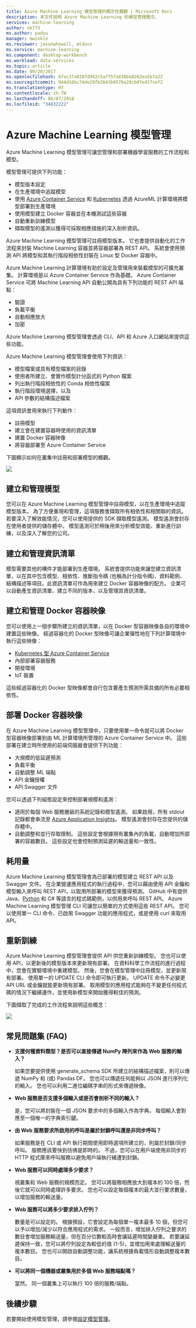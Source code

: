 ```yaml
---
title: Azure Machine Learning 模型管理的概念性概觀 | Microsoft Docs
description: 本文件說明 Azure Machine Learning 的模型管理概念。
services: machine-learning
author: nk773
ms.author: padou
manager: mwinkle
ms.reviewer: jasonwhowell, mldocs
ms.service: machine-learning
ms.component: desktop-workbench
ms.workload: data-services
ms.topic: article
ms.date: 09/20/2017
ms.openlocfilehash: 6fac3fa0207d942c5a7f5fa438ba8262ea5b7a22
ms.sourcegitcommit: 944d16bc74de29fb2643b0576a20cbd7e437cef2
ms.translationtype: HT
ms.contentlocale: zh-TW
ms.lasthandoff: 06/07/2018
ms.locfileid: "34832222"
---
```

# <a name="azure-machine-learning-model-management"></a>Azure Machine Learning 模型管理

Azure Machine Learning 模型管理可讓您管理和部署機器學習服務的工作流程和模型。 

模型管理可提供下列功能：
- 模型版本設定
- 在生產環境中追蹤模型
- 使用 [Azure Container Service](https://azure.microsoft.com/services/container-service/) 和 [Kubernetes](https://docs.microsoft.com/azure/container-service/kubernetes/container-service-kubernetes-walkthrough) 透過 AzureML 計算環境將模型部署到生產環境
- 使用模型建立 Docker 容器並在本機測試這些容器
- 自動重新訓練模型
- 擷取模型的遙測以獲得可採取相應措施的深入剖析資訊。 

Azure Machine Learning 模型管理可註冊模型版本。 它也會提供自動化的工作流程來封裝 Machine Learning 容器並將容器部署為 REST API。 系統會使用預測 API 將模型和其執行階段相依性封裝在 Linux 型 Docker 容器中。 

Azure Machine Learning 計算環境有助於設定及管理用來裝載模型的可擴充叢集。 計算環境是以 Azure Container Service 作為基礎。 Azure Container Service 可將 Machine Learning API 自動公開為具有下列功能的 REST API 端點：

- 驗證
- 負載平衡
- 自動相應放大
- 加密

Azure Machine Learning 模型管理會透過 CLI、API 和 Azure 入口網站來提供這些功能。 

Azure Machine Learning 模型管理會使用下列資訊：

 - 模型檔案或具有模型檔案的目錄
 - 使用者所建立、會實作模型計分函式的 Python 檔案
 - 列出執行階段相依性的 Conda 相依性檔案
 - 執行階段環境選擇，以及 
 - API 參數的結構描述檔案 

這項資訊會用來執行下列動作：

- 註冊模型
- 建立會在建置容器時使用的資訊清單
- 建置 Docker 容器映像
- 將容器部署至 Azure Container Service
 
下圖顯示如何在叢集中註冊和部署模型的概觀。 

![](media/model-management-overview/modelmanagement.png)

## <a name="create-and-manage-models"></a>建立和管理模型 
您可以在 Azure Machine Learning 模型管理中註冊模型，以在生產環境中追蹤模型版本。 為了方便重現和管理，這項服務會擷取所有相依性和相關聯的資訊。 若要深入了解效能情況，您可以使用提供的 SDK 擷取模型遙測。 模型遙測會封存在使用者提供的儲存體中。 模型遙測可於稍後用來分析模型效能、重新進行訓練，以及深入了解您的公司。

## <a name="create-and-manage-manifests"></a>建立和管理資訊清單 
模型需要其他的構件才能部署到生產環境。 系統會提供功能來讓您建立資訊清單，以在其中包含模型、相依性、推斷指令碼 (也稱為計分指令碼)、資料範例、結構描述等項目。此資訊清單可作為用來建立 Docker 容器映像的配方。 企業可以自動產生資訊清單、建立不同的版本，以及管理其資訊清單。 

## <a name="create-and-manage-docker-container-images"></a>建立和管理 Docker 容器映像 
您可以使用上一個步驟所建立的資訊清單，以在 Docker 型容器映像各自的環境中建置這些映像。 經過容器化的 Docker 型映像可讓企業彈性地在下列計算環境中執行這些映像：

- [Kubernetes 型 Azure Container Service](https://docs.microsoft.com/azure/container-service/kubernetes/container-service-kubernetes-walkthrough)
- 內部部署容器服務
- 開發環境
- IoT 裝置

這些經過容器化的 Docker 型映像都會自行包含要產生預測所需具備的所有必要相依性。 

## <a name="deploy-docker-container-images"></a>部署 Docker 容器映像 
在 Azure Machine Learning 模型管理中，只要使用單一命令就可以將 Docker 型容器映像部署到由 ML 計算環境所管理的 Azure Container Service 中。 這些部署在建立時所使用的前端伺服器會提供下列功能：

- 大規模的低延遲預測
- 負載平衡
- 自動調整 ML 端點
- API 金鑰授權
- API Swagger 文件

您可以透過下列組態設定來控制部署規模和遙測：

- 適用於每個 Web 服務層級的系統記錄和模型遙測。 如果啟用，所有 stdout 記錄都會串流至 [Azure Application Insights](https://azure.microsoft.com/services/application-insights/)。 模型遙測會封存在您提供的儲存體中。 
- 自動調整和並行存取限制。 這些設定會根據現有叢集內的負載，自動增加所部署的容器數目。 這些設定也會控制預測延遲的輸送量和一致性。

## <a name="consumption"></a>耗用量 
Azure Machine Learning 模型管理會為已部署的模型建立 REST API 以及 Swagger 文件。 在企業營運應用程式的執行過程中，您可以藉由使用 API 金鑰和模型輸入來呼叫 REST API，以取用所部署的模型來獲得預測。 GitHub 中有提供 Java、[Python](https://github.com/CortanaAnalyticsGallery-Int/digit-recognition-cnn-tf/blob/master/client.py) 和 C# 等語言的程式碼範例，以供用來呼叫 REST API。 Azure Machine Learning 模型管理 CLI 可讓您以簡單的方式使用這些 REST API。 您可以使用單一 CLI 命令、已啟用 Swagger 功能的應用程式，或是使用 curl 來取用 API。 

## <a name="retraining"></a>重新訓練 
Azure Machine Learning 模型管理會提供 API 供您重新訓練模型。 您也可以使用 API，以更新後的模型版本來更新現有部署。 在資料科學工作流程的進行過程中，您會在實驗環境中重建模型。 然後，您會在模型管理中註冊模型，並更新現有部署。 使用單一的 UPDATE CLI 命令即可執行更新。 UPDATE 命令不必變更 API URL 或金鑰就能更新現有部署。 取用模型的應用程式能夠在不變更任何程式碼的情況下繼續運作，並使用新模型來開始獲得較佳的預測。

下圖擷取了完成的工作流程來說明這些概念：

![](media/model-management-overview/modelmanagementworkflow.png)

## <a name="frequently-asked-questions-faq"></a>常見問題集 (FAQ) 
- **支援何種資料類型？是否可以直接傳遞 NumPy 陣列來作為 Web 服務的輸入？**

   如果您要提供使用 generate_schema SDK 所建立的結構描述檔案，則可以傳遞 NumPy 和 (或) Pandas DF。 您也可以傳遞任何能夠以 JSON 進行序列化的輸入。 您也可以利用二進位編碼字串的形式來傳遞映像。

- **Web 服務是否支援多個輸入或是否會剖析不同的輸入？**

   是，您可以將封裝在一個 JSON 要求中的多個輸入作為字典。 每個輸入會對應至一個唯一的字典索引鍵。

- **由 Web 服務要求所啟用的呼叫是屬於封鎖呼叫還是非同步呼叫？**

   如果服務是在 CLI 或 API 執行期間使用即時選項所建立的，則屬於封鎖/同步呼叫。 服務應該要快到彷彿是即時的。 不過，您可以在用戶端使用非同步的 HTTP 程式庫來呼叫服務以避免用戶端執行緒遭到封鎖。

- **Web 服務可以同時處理多少要求？**

   視叢集和 Web 服務的規模而定。 您可以將服務相應放大到複本的 100 倍，然後它就可以同時處理許多要求。 您也可以設定每個複本的最大並行要求數量，以增加服務的輸送量。

- **Web 服務可以將多少要求排入佇列？**

   數量是可以設定的。 根據預設，它會設定為每個單一複本最多 10 個，但您可以予以增加/減少以符合應用程式的需求。 一般而言，增加排入佇列之要求的數目會增加服務輸送量，但在百分位數較高時會讓延遲時間變嚴重。 若要讓延遲保持一致，您可以將佇列設定為較低的值 (1-5)，並增加用來處理輸送量的複本數目。 您也可以開啟自動調整功能，讓系統根據負載情形自動調整複本數目。 

- **可以將同一個機器或叢集用於多個 Web 服務端點嗎？**

   當然。 同一個叢集上可以執行 100 倍的服務/端點。 

## <a name="next-steps"></a>後續步驟
若要開始使用模型管理，請參閱[設定模型管理](deployment-setup-configuration.md)。
